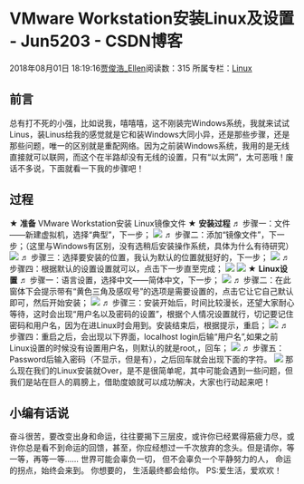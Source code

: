 # VMware Workstation安装Linux及设置 - Jun5203 - CSDN博客
2018年08月01日 18:19:16[贾俊浩_Ellen](https://me.csdn.net/Ellen5203)阅读数：315
所属专栏：[Linux](https://blog.csdn.net/column/details/25476.html)
## 前言
总有打不死的小强，比如说我，嘻嘻嘻，这不刚装完Windows系统，我就来试试Linus，装Linus给我的感觉就是它和装Windows大同小异，还是那些步骤，还是那些问题，唯一的区别就是重配网络。因为之前装Windows系统，我用的是无线直接就可以联网，而这个在半路却没有无线的设置，只有“以太网”，太可恶哦！废话不多说，下面就看一下我的步骤吧！
## 过程
★ **准备**
VMware Workstation安装 
Linux镜像文件 
★ **安装过程**
♬ 步骤一：文件——新建虚拟机，选择“典型”，下一步； 
![](https://img-blog.csdn.net/20180729110842698)
♬ 步骤二：添加“镜像文件”，下一步；（这里与Windows有区别，没有选稍后安装操作系统，具体为什么有待研究） 
![](https://img-blog.csdn.net/20180729110854361)
♬ 步骤三：选择要安装的位置，我认为默认的位置就挺好的，下一步； 
![](https://img-blog.csdn.net/20180729110902841)
♬ 步骤四：根据默认的设置设置就可以，点击下一步直至完成； 
![](https://img-blog.csdn.net/20180729110910267)
![](https://img-blog.csdn.net/2018072911092283)
★ **Linux设置**
♬ 步骤一：语言设置，选择中文——简体中文，下一步； 
![](https://img-blog.csdn.net/20180729110930706)
♬ 步骤二：在此窗体下会提示带有“黄色三角及感叹号”的选项是需要设置的，点击它让它自己默认即可，然后开始安装； 
![](https://img-blog.csdn.net/20180729110938276)
♬ 步骤三：安装开始后，时间比较漫长，还望大家耐心等待，这时会出现“用户名以及密码的设置”，根据个人情况设置就行，切记要记住密码和用户名，因为在进Linux时会用到。安装结束后，根据提示，重启； 
![](https://img-blog.csdn.net/20180729110945891)
♬ 步骤四：重启之后，会出现以下界面，localhost login后输“用户名”,如果之前Linux设置的时候没有设置用户名，则默认的就是root,，回车； 
![](https://img-blog.csdn.net/20180729110953149)
♬ 步骤五：Password后输入密码（不显示，但是有），之后回车就会出现下面的字符。 
![](https://img-blog.csdn.net/20180729111001347)
那么现在我们的Linux安装就Over，是不是很简单呢，其中可能会遇到一些问题，但我们是站在巨人的肩膀上，借助度娘就可以成功解决，大家也行动起来吧！
## 小编有话说
奋斗很苦，要改变出身和命运，往往要揭下三层皮，或许你已经累得筋疲力尽，或许你总是看不到命运的回馈，甚至，你应经想过一千次放弃的念头。但是请你，等一等，再等一等…… 
世界可能会辜负一切， 
但不会辜负一个平静努力的人， 
命运的拐点，始终会来到。 
你想要的， 
生活最终都会给你。 
PS:爱生活，爱欢欢！
